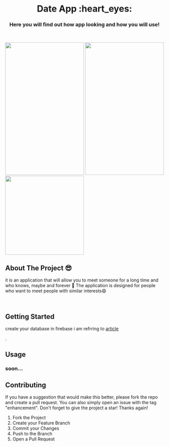 



<!-- <div align="center">
  <a href="https://github.com/othneildrew/Best-README-Template">
    <img src="images/logo.png" alt="Logo" width="80" height="80">
  </a> -->

  <h1 align="center">Date App  :heart_eyes: </h1>
 

  <p align="center">
  <h3 align="center">  Here you will find out how app looking and how you will use!</h3>
    <br />
    
</div>

<!-- <img src="https://github.com/Programmingisfun11/DateAppFlutter/blob/main/screens/ChatPage.png" height="25%" width="25%">
<img src="https://github.com/Programmingisfun11/DateAppFlutter/blob/main/screens/WelcomePage.png" height="25%" width="25%"> -->

<p float="left">
  <img src="https://github.com/Programmingisfun11/DateAppFlutter/blob/main/screens/WelcomePage.png" width="250" height="420" />   
 
  <img src="https://github.com/Programmingisfun11/DateAppFlutter/blob/main/screens/SettingPanel.png" width="250" height="420" />
  
  <img src="https://github.com/Programmingisfun11/DateAppFlutter/blob/main/screens/ChatPage.png" width="250"  />
  
  
</p>


<!-- ABOUT THE PROJECT -->
## About The Project :sunglasses:




it is an application that will allow you to meet someone for a long time and who knows, maybe and forever :revolving_hearts: The application is 
designed for people who want to meet people with similar interests:smile:



<br/>






<!-- GETTING STARTED -->
## Getting Started

<p>create your database in firebase i am refrring to <a href="https://www.digitalocean.com/community/tutorials/flutter-firebase-setup">article</a></p> .




<!-- USAGE EXAMPLES -->
## Usage

<h3>soon...</h3>





<!-- CONTRIBUTING -->
## Contributing


If you have a suggestion that would make this better, please fork the repo and create a pull request. You can also simply open an issue with the tag "enhancement".
Don't forget to give the project a star! Thanks again!

1. Fork the Project
2. Create your Feature Branch 
3. Commit your Changes 
4. Push to the Branch 
5. Open a Pull Request










